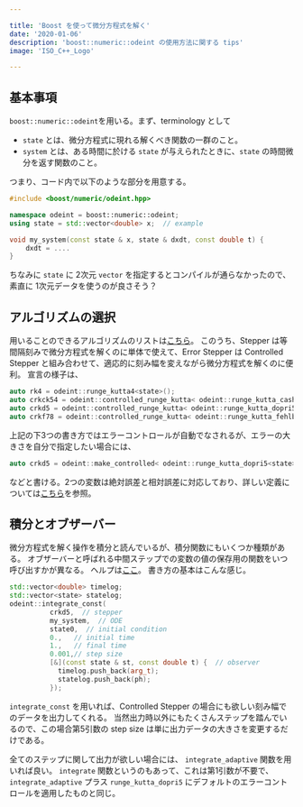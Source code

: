```yaml
---

title: 'Boost を使って微分方程式を解く'
date: '2020-01-06'
description: 'boost::numeric::odeint の使用方法に関する tips'
image: 'ISO_C++_Logo'

---
```


## 基本事項 ##

`boost::numeric::odeint`を用いる。まず、terminology として

* `state` とは、微分方程式に現れる解くべき関数の一群のこと。
* `system` とは、ある時間に於ける `state` が与えられたときに、`state` の時間微分を返す関数のこと。

つまり、コード内で以下のような部分を用意する。

``` c++
#include <boost/numeric/odeint.hpp>

namespace odeint = boost::numeric::odeint;
using state = std::vector<double> x;  // example

void my_system(const state & x, state & dxdt, const double t) {
    dxdt = ....
}
```

ちなみに `state` に 2次元 `vector` を指定するとコンパイルが通らなかったので、素直に 1次元データを使うのが良さそう？

## アルゴリズムの選択 ##

用いることのできるアルゴリズムのリストは[こちら](https://www.boost.org/doc/libs/1_57_0/libs/numeric/odeint/doc/html/boost_numeric_odeint/getting_started/overview.html)。
このうち、Stepper は等間隔刻みで微分方程式を解くのに単体で使えて、Error Stepper は Controlled Stepper と組み合わせて、適応的に刻み幅を変えながら微分方程式を解くのに便利。
宣言の様子は、

``` c++
auto rk4 = odeint::runge_kutta4<state>();
auto crkck54 = odeint::controlled_runge_kutta< odeint::runge_kutta_cash_karp54<state> >();
auto crkd5 = odeint::controlled_runge_kutta< odeint::runge_kutta_dopri5<state> >();
auto crkf78 = odeint::controlled_runge_kutta< odeint::runge_kutta_fehlberg78<state> >();
```

上記の下3つの書き方ではエラーコントロールが自動でなされるが、エラーの大きさを自分で指定したい場合には、

``` c++
auto crkd5 = odeint::make_controlled< odeint::runge_kutta_dopri5<state> >(1.e-8, 1.e-4);
```

などと書ける。2つの変数は絶対誤差と相対誤差に対応しており、詳しい定義については[こちら](https://www.boost.org/doc/libs/1_67_0/libs/numeric/odeint/doc/html/boost_numeric_odeint/tutorial/harmonic_oscillator.html)を参照。

## 積分とオブザーバー ##

微分方程式を解く操作を積分と読んでいるが、積分関数にもいくつか種類がある。
オブザーバーと呼ばれる中間ステップでの変数の値の保存用の関数をいつ呼び出すかが異なる。
ヘルプは[ここ](https://www.boost.org/doc/libs/1_66_0/libs/numeric/odeint/doc/html/boost_numeric_odeint/odeint_in_detail/integrate_functions.html)。
書き方の基本はこんな感じ。

``` c++
std::vector<double> timelog;
std::vector<state> statelog;
odeint::integrate_const(
	      crkd5,  // stepper
		  my_system,  // ODE
		  state0,  // initial condition
		  0.,   // initial time
		  1.,   // final time
		  0.001,// step size
		  [&](const state & st, const double t) {  // observer
		    timelog.push_back(arg_t);
		    statelog.push_back(ph);
		  });
```

`integrate_const` を用いれば、Controlled Stepper の場合にも欲しい刻み幅でのデータを出力してくれる。
当然出力時以外にもたくさんステップを踏んでいるので、この場合第5引数の step size は単に出力データの大きさを変更するだけである。

全てのステップに関して出力が欲しい場合には、 `integrate_adaptive` 関数を用いれば良い。
`integrate` 関数というのもあって、これは第1引数が不要で、`integrate_adaptive` プラス `runge_kutta_dopri5` にデフォルトのエラーコントロールを適用したものと同じ。
